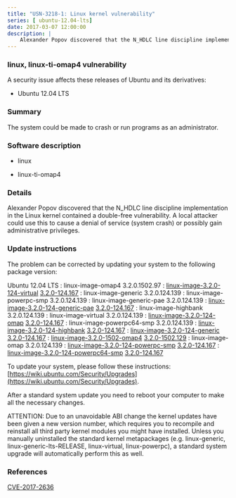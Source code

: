 ```yaml
---
title: "USN-3218-1: Linux kernel vulnerability"
series: [ ubuntu-12.04-lts]
date: 2017-03-07 12:00:00
description: |
    Alexander Popov discovered that the N_HDLC line discipline implementation in the Linux kernel contained a double-free vulnerability. A local attacker could use this to cause a denial of service (system crash) or possibly gain administrative privileges. 
--- 
```

 
### linux, linux-ti-omap4 vulnerability

A security issue affects these releases of Ubuntu and its derivatives:

* Ubuntu 12.04 LTS

### Summary

The system could be made to crash or run programs as an administrator. 

### Software description

* linux 

* linux-ti-omap4 

### Details

Alexander Popov discovered that the N_HDLC line discipline implementation in the Linux kernel contained a double-free vulnerability. A local attacker could use this to cause a denial of service (system crash) or possibly gain administrative privileges. 

### Update instructions

The problem can be corrected by updating your system to the following package version:

Ubuntu 12.04 LTS
 : linux-image-omap4 <span>3.2.0.1502.97</span>
 : [linux-image-3.2.0-124-virtual](https://launchpad.net/ubuntu/+source/linux) <span> [3.2.0-124.167](https://launchpad.net/ubuntu/+source/linux/3.2.0-124.167) </span> 
 : linux-image-generic <span>3.2.0.124.139</span>
 : linux-image-powerpc-smp <span>3.2.0.124.139</span>
 : linux-image-generic-pae <span>3.2.0.124.139</span>
 : [linux-image-3.2.0-124-generic-pae](https://launchpad.net/ubuntu/+source/linux) <span> [3.2.0-124.167](https://launchpad.net/ubuntu/+source/linux/3.2.0-124.167) </span> 
 : linux-image-highbank <span>3.2.0.124.139</span>
 : linux-image-virtual <span>3.2.0.124.139</span>
 : [linux-image-3.2.0-124-omap](https://launchpad.net/ubuntu/+source/linux) <span> [3.2.0-124.167](https://launchpad.net/ubuntu/+source/linux/3.2.0-124.167) </span> 
 : linux-image-powerpc64-smp <span>3.2.0.124.139</span>
 : [linux-image-3.2.0-124-highbank](https://launchpad.net/ubuntu/+source/linux) <span> [3.2.0-124.167](https://launchpad.net/ubuntu/+source/linux/3.2.0-124.167) </span> 
 : [linux-image-3.2.0-124-generic](https://launchpad.net/ubuntu/+source/linux) <span> [3.2.0-124.167](https://launchpad.net/ubuntu/+source/linux/3.2.0-124.167) </span> 
 : [linux-image-3.2.0-1502-omap4](https://launchpad.net/ubuntu/+source/linux-ti-omap4) <span> [3.2.0-1502.129](https://launchpad.net/ubuntu/+source/linux-ti-omap4/3.2.0-1502.129) </span> 
 : linux-image-omap <span>3.2.0.124.139</span>
 : [linux-image-3.2.0-124-powerpc-smp](https://launchpad.net/ubuntu/+source/linux) <span> [3.2.0-124.167](https://launchpad.net/ubuntu/+source/linux/3.2.0-124.167) </span> 
 : [linux-image-3.2.0-124-powerpc64-smp](https://launchpad.net/ubuntu/+source/linux) <span> [3.2.0-124.167](https://launchpad.net/ubuntu/+source/linux/3.2.0-124.167) </span> 

To update your system, please follow these instructions: [https://wiki.ubuntu.com/Security/Upgrades](https://wiki.ubuntu.com/Security/Upgrades).

After a standard system update you need to reboot your computer to make all the necessary changes.

ATTENTION: Due to an unavoidable ABI change the kernel updates have been given a new version number, which requires you to recompile and reinstall all third party kernel modules you might have installed. Unless you manually uninstalled the standard kernel metapackages (e.g. linux-generic, linux-generic-lts-RELEASE, linux-virtual, linux-powerpc), a standard system upgrade will automatically perform this as well. 

### References

 [CVE-2017-2636](http://people.ubuntu.com/~ubuntu-security/cve/CVE-2017-2636)
 
